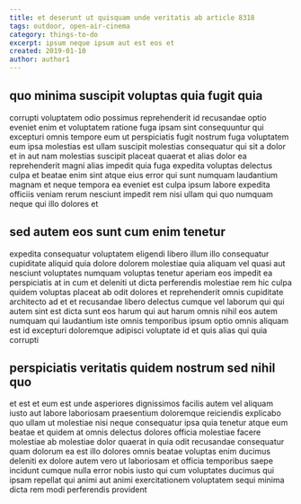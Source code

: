 ```yaml
---
title: et deserunt ut quisquam unde veritatis ab article 8318
tags: outdoor, open-air-cinema
category: things-to-do
excerpt: ipsum neque ipsum aut est eos et
created: 2019-01-10
author: author1
---
```


## quo minima suscipit voluptas quia fugit quia

corrupti voluptatem odio possimus reprehenderit id recusandae optio eveniet enim et voluptatem ratione fuga ipsam sint consequuntur qui excepturi omnis tempore eum ut perspiciatis fugit nostrum fuga voluptatem eum ipsa molestias est ullam suscipit molestias consequatur qui sit a dolor et in aut nam molestias suscipit placeat quaerat et alias dolor ea reprehenderit magni alias impedit quia fuga expedita voluptas delectus culpa et beatae enim sint atque eius error qui sunt numquam laudantium magnam et neque tempora ea eveniet est culpa ipsum labore expedita officiis veniam rerum nesciunt impedit rem nisi ullam qui quo numquam neque qui illo dolores et

## sed autem eos sunt cum enim tenetur

expedita consequatur voluptatem eligendi libero illum illo consequatur cupiditate aliquid quia dolore dolorem molestiae quia aliquam vel quasi aut nesciunt voluptates numquam voluptas tenetur aperiam eos impedit ea perspiciatis at in cum et deleniti ut dicta perferendis molestiae rem hic culpa quidem voluptas placeat ab odit dolores et reprehenderit omnis cupiditate architecto ad et et recusandae libero delectus cumque vel laborum qui qui autem sint est dicta sunt eos harum qui aut harum omnis nihil eos autem numquam qui laudantium iste omnis temporibus ipsum optio omnis aliquam est id excepturi doloremque adipisci voluptate id et quis alias qui quia corrupti

## perspiciatis veritatis quidem nostrum sed nihil quo

et est et eum est unde asperiores dignissimos facilis autem vel aliquam iusto aut labore laboriosam praesentium doloremque reiciendis explicabo quo ullam ut molestiae nisi neque consequatur ipsa quia tenetur atque eum beatae et quidem at omnis delectus dolores officia molestiae facere molestiae ab molestiae dolor quaerat in quia odit recusandae consequatur quam dolorum ea est illo dolores omnis beatae voluptas enim ducimus deleniti ex dolore autem vero ut laboriosam et officia temporibus saepe incidunt cumque nulla error nobis iusto qui cum voluptates ducimus qui ipsam repellat qui animi aut animi exercitationem voluptatem sequi minima dicta rem modi perferendis provident
